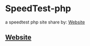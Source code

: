 # SpeedTest-php
a speedtest php site 
share by: [Website](https:/nam.name.vn)
## [Website](https:/speedtest.yehudae.ga)
